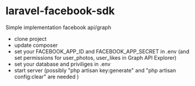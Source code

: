 # laravel-facebook-sdk
Simple implementation facebook api/graph 
- clone project
- update composer 
- set your FACEBOOK_APP_ID and FACEBOOK_APP_SECRET in .env (and set permissions for user_photos, user_likes in Graph API Explorer)
- set your database and priviliges in .env
- start server (possibly "php artisan key:generate" and
                         "php artisan config:clear" are needed )
